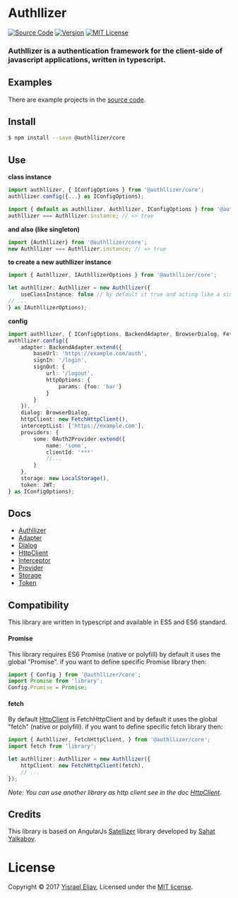 # Authllizer
[![Source Code](https://img.shields.io/badge/%3C/%3E-source--code-blue.svg)](https://github.com/yisraelx/authllizer/blob/master/packages/@authllizer/core)
[![Version](https://img.shields.io/npm/v/@authllizer/core.svg)](https://www.npmjs.com/package/@authllizer/core)
[![MIT License](https://img.shields.io/npm/l/@authllizer/core.svg)](https://github.com/yisraelx/authllizer/blob/master/LICENSE)

### Authllizer is a authentication framework for the client-side of javascript applications, written in typescript.

## Examples
There are example projects in the [source code](https://github.com/yisraelx/authllizer/blob/master/examples).

## Install
```sh
$ npm install --save @authllizer/core
```

## Use
**class instance**
```ts
import authllizer, { IConfigOptions } from '@authllizer/core';
authllizer.config({...} as IConfigOptions);
```
```ts
import { default as authllizer, Authllizer, IConfigOptions } from '@authllizer/core';
authllizer === Authllizer.instance; // => true
```
**and also (like singleton)**
```ts
import {Authllizer} from '@authllizer/core';
new Authllizer === Authllizer.instance; // => true
```
**to create a new authllizer instance**
```ts
import { Authllizer, IAuthllizerOptions } from '@authllizer/core';

let authllizer: Authllizer = new Authllizer({
    useClassInstance: false // by default it true and acting like a singleton
// ...
} as IAuthllizerOptions);
```

**config**
```ts
import authllizer, { IConfigOptions, BackendAdapter, BrowserDialog, FetchHttpClient, OAuth2Provider, LocalStorage, JWT } from '@authllizer/core';
authllizer.config({
    adapter: BackendAdapter.extend({
        baseUrl: 'https://example.com/auth',
        signIn: '/login',
        signOut: {
            url: '/logout',
            httpOptions: {
                params: {foo: 'bar'}
            }
        }
    }),
    dialog: BrowserDialog,
    httpClient: new FetchHttpClient(),
    interceptList: ['https://example.com'],
    providers: {
        some: OAuth2Provider.extend({
            name: 'some',
            clientId: '***'
            //...
        }
    },
    storage: new LocalStorage(),
    token: JWT;
} as IConfigOptions);
```

## Docs
* [Authllizer]
* [Adapter]
* [Dialog]
* [HttpClient]
* [Interceptor]
* [Provider]
* [Storage]
* [Token]

## Compatibility
This library are written in typescript and available in ES5 and ES6 standard.
#### Promise
This library requires ES6 Promise (native or polyfill) by default it uses the global "Promise".
if you want to define specific Promise library then:
```ts
import { Config } from '@authllizer/core';
import Promise from 'library';
Config.Promise = Promise;
```
#### fetch
By default [HttpClient] is FetchHttpClient and by default it uses the global "fetch" (native or polyfill).
if you want to define specific fetch library then:
```ts
import { Authllizer, FetchHttpClient, } from '@authllizer/core';
import fetch from 'library';

let authllizer: Authllizer = new Authllizer({
    httpClient: new FetchHttpClient(fetch),
    // ...
});
```
*Note: You can use another library as http client see in the doc [HttpClient].*

## Credits
This library is based on AngularJs [Satellizer](https://github.com/sahat/satellizer) library developed by [Sahat Yalkabov](https://github.com/sahat).

# License
Copyright © 2017 [Yisrael Eliav](https://github.com/yisraelx),
Licensed under the [MIT license](https://github.com/yisraelx/authllizer/blob/master/LICENSE).

[Authllizer]: https://github.com/yisraelx/authllizer/blob/master/docs/authllizer.md
[Adapter]: https://github.com/yisraelx/authllizer/blob/master/docs/adapter.md
[Dialog]: https://github.com/yisraelx/authllizer/blob/master/docs/dialog.md
[HttpClient]: https://github.com/yisraelx/authllizer/blob/master/docs/http.md
[Interceptor]: https://github.com/yisraelx/authllizer/blob/master/docs/interceptor.md
[Provider]: https://github.com/yisraelx/authllizer/blob/master/docs/provider.md
[Storage]: https://github.com/yisraelx/authllizer/blob/master/docs/storage.md
[Token]: https://github.com/yisraelx/authllizer/blob/master/docs/token.md
